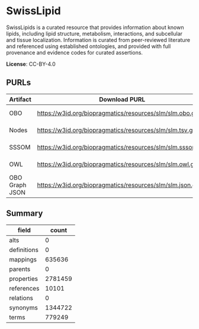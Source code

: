 # SwissLipid

SwissLipids is a curated resource that provides information about known lipids, including lipid structure, metabolism, interactions, and subcellular and tissue localization. Information is curated from peer-reviewed literature and referenced using established ontologies, and provided with full provenance and evidence codes for curated assertions.

**License**: CC-BY-4.0

## PURLs

| Artifact       | Download PURL                                              | Versioned Download PURL                                               |
|----------------|------------------------------------------------------------|-----------------------------------------------------------------------|
| OBO            | https://w3id.org/biopragmatics/resources/slm/slm.obo.gz    | https://w3id.org/biopragmatics/resources/slm/2024-11-26/slm.obo.gz    |
| Nodes          | https://w3id.org/biopragmatics/resources/slm/slm.tsv.gz    | https://w3id.org/biopragmatics/resources/slm/2024-11-26/slm.tsv.gz    |
| SSSOM          | https://w3id.org/biopragmatics/resources/slm/slm.sssom.tsv | https://w3id.org/biopragmatics/resources/slm/2024-11-26/slm.sssom.tsv |
| OWL            | https://w3id.org/biopragmatics/resources/slm/slm.owl.gz    | https://w3id.org/biopragmatics/resources/slm/2024-11-26/slm.owl.gz    |
| OBO Graph JSON | https://w3id.org/biopragmatics/resources/slm/slm.json.gz   | https://w3id.org/biopragmatics/resources/slm/2024-11-26/slm.json.gz   |

## Summary

| field       |   count |
|-------------|---------|
| alts        |       0 |
| definitions |       0 |
| mappings    |  635636 |
| parents     |       0 |
| properties  | 2781459 |
| references  |   10101 |
| relations   |       0 |
| synonyms    | 1344722 |
| terms       |  779249 |
